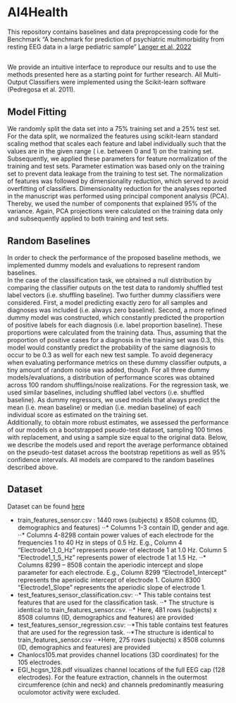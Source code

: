 # AI4Health
This repository contains baselines and data prepropcessing code for the Benchmark “A benchmark for prediction of psychiatric multimorbidity from resting EEG data in a large pediatric sample” [Langer et al, 2022](https://www.sciencedirect.com/science/article/pii/S1053811922004670)
## 
We provide an intuitive interface to reproduce our results and to use the methods presented here as a starting point for further research. All Multi-Output Classifiers were implemented using the Scikit-learn software (Pedregosa et al. 2011).

##  Model Fitting
We randomly split the data set into a 75% training set and a 25% test set. For the data split, we normalized the features using scikit-learn standard scaling method that scales each feature and label individually such that the values are in the given range ( i.e. between 0 and 1) on the training set. Subsequently, we applied these parameters for feature normalization of the training and test sets. Parameter estimation was based only on the training set to prevent data leakage from the training to test set. The normalization of features was followed by dimensionality reduction, which served to avoid overfitting of classifiers. Dimensionality reduction for the analyses reported in the manuscript was performed using principal component analysis (PCA). Thereby, we used the number of components that explained 95% of the variance. Again, PCA projections were calculated on the training data only and subsequently applied to both training and test sets.<br />

## Random Baselines
In order to check the performance of the proposed baseline methods, we implemented dummy models and evaluations to represent random baselines. <br />
In the case of the classification task, we obtained a null distribution by comparing the classifier outputs on the test data to randomly shuffled test label vectors (i.e. shuffling baseline). Two further dummy classifiers were considered. First, a model predicting exactly zero for all samples and diagnoses was included (i.e. always zero baseline). Second, a more refined dummy model
was constructed, which constantly predicted the proportion of positive labels for each diagnosis (i.e. label proportion baseline). These proportions were calculated from the training data. Thus, assuming that the proportion of positive cases for a diagnosis in the training set was 0.3, this model would constantly predict the probability of the same diagnosis to occur to be 0.3 as well for each new test sample. To avoid degeneracy when evaluating performance metrics on these dummy classifier outputs, a tiny amount of random noise was added, though. For all three dummy models/evaluations, a distribution of performance scores was obtained across 100 random shufflings/noise realizations. For the regression task, we used similar baselines, including shuffled label vectors (i.e. shuffled baseline). As dummy regressors, we used models that always predict the mean (i.e. mean baseline) or median (i.e. median baseline) of each individual score as estimated on the training set. <br />
Additionally, to obtain more robust estimates, we assessed the performance of our models on a bootstrapped pseudo-test dataset, sampling 100 times with replacement, and using a sample size equal to the original data. Below, we describe the models used and report the average performance obtained on the pseudo-test dataset across the bootstrap repetitions as well as 95% confidence intervals. All models are compared to the random baselines described above.









## Dataset
Dataset can be found [here](https://osf.io/2vw6j/)


 * train_features_sensor.csv :
 1440 rows (subjects) x 8508 columns (ID, demographics and features)
⋅⋅* Columns 1-3 contain ID, gender and age.
⋅⋅* Columns 4-8298 contain power values of each electrode for the frequencies 1 to 40
Hz in steps of 0.5 Hz. E.g., Column 4 “Electrode1_1_0_Hz” represents power of electrode 1 at 1.0 Hz. Column 5 “Electrode1_1_5_Hz” represents power of electrode 1 at 1.5 Hz.
⋅⋅* Columns 8299 – 8508 contain the aperiodic intercept and slope parameter for each electrode. E.g., Column 8299 “Electrode1_Intercept” represents the aperiodic intercept of electrode 1. Column 8300 “Electrode1_Slope” represents the aperiodic slope of electrode 1.
 * test_features_sensor_classification.csv:
⋅⋅* This table contains test features that are used for the classification task.
⋅⋅* The structure is identical to train_features_sensor.csv.
⋅⋅* Here, 481 rows (subjects) x 8508 columns (ID, demographics and features) are
provided
 * test_features_sensor_regression.csv:
 ⋅⋅*This table contains test features that are used for the regression task.
 ⋅⋅*The structure is identical to train_features_sensor.csv
 ⋅⋅*Here, 275 rows (subjects) x 8508 columns (ID, demographics and features) are
provided
 * Chanlocs105.mat provides channel locations (3D coordinates) for the 105 electrodes.
 * EGI_hcgsn_128.pdf visualizes channel locations of the full EEG cap (128 electrodes). For the
feature extraction, channels in the outermost circumference (chin and neck) and channels predominantly measuring oculomotor activity were excluded.
